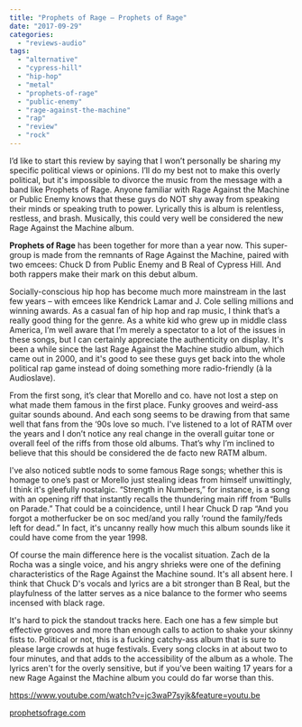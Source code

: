 ```yaml
---
title: "Prophets of Rage – Prophets of Rage"
date: "2017-09-29"
categories: 
  - "reviews-audio"
tags: 
  - "alternative"
  - "cypress-hill"
  - "hip-hop"
  - "metal"
  - "prophets-of-rage"
  - "public-enemy"
  - "rage-against-the-machine"
  - "rap"
  - "review"
  - "rock"
---
```


I’d like to start this review by saying that I won’t personally be sharing my specific political views or opinions. I’ll do my best not to make this overly political, but it's impossible to divorce the music from the message with a band like Prophets of Rage. Anyone familiar with Rage Against the Machine or Public Enemy knows that these guys do NOT shy away from speaking their minds or speaking truth to power. Lyrically this is album is relentless, restless, and brash. Musically, this could very well be considered the new Rage Against the Machine album.

**Prophets of Rage** has been together for more than a year now. This super-group is made from the remnants of Rage Against the Machine, paired with two emcees: Chuck D from Public Enemy and B Real of Cypress Hill. And both rappers make their mark on this debut album.

Socially-conscious hip hop has become much more mainstream in the last few years – with emcees like Kendrick Lamar and J. Cole selling millions and winning awards. As a casual fan of hip hop and rap music, I think that’s a really good thing for the genre. As a white kid who grew up in middle class America, I’m well aware that I’m merely a spectator to a lot of the issues in these songs, but I can certainly appreciate the authenticity on display. It's been a while since the last Rage Against the Machine studio album, which came out in 2000, and it's good to see these guys get back into the whole political rap game instead of doing something more radio-friendly (à la Audioslave).

From the first song, it’s clear that Morello and co. have not lost a step on what made them famous in the first place. Funky grooves and weird-ass guitar sounds abound. And each song seems to be drawing from that same well that fans from the ‘90s love so much. I've listened to a lot of RATM over the years and I don’t notice any real change in the overall guitar tone or overall feel of the riffs from those old albums. That’s why I’m inclined to believe that this should be considered the de facto new RATM album.

I've also noticed subtle nods to some famous Rage songs; whether this is homage to one’s past or Morello just stealing ideas from himself unwittingly, I think it's gleefully nostalgic. “Strength in Numbers,” for instance, is a song with an opening riff that instantly recalls the thundering main riff from “Bulls on Parade.” That could be a coincidence, until I hear Chuck D rap “And you forgot a motherfucker be on soc med/and you rally ‘round the family/feds left for dead.” In fact, it's uncanny really how much this album sounds like it could have come from the year 1998.

Of course the main difference here is the vocalist situation. Zach de la Rocha was a single voice, and his angry shrieks were one of the defining characteristics of the Rage Against the Machine sound. It's all absent here. I think that Chuck D's vocals and lyrics are a bit stronger than B Real, but the playfulness of the latter serves as a nice balance to the former who seems incensed with black rage.

It's hard to pick the standout tracks here. Each one has a few simple but effective grooves and more than enough calls to action to shake your skinny fists to. Political or not, this is a fucking catchy-ass album that is sure to please large crowds at huge festivals. Every song clocks in at about two to four minutes, and that adds to the accessibility of the album as a whole. The lyrics aren't for the overly sensitive, but if you've been waiting 17 years for a new Rage Against the Machine album you could do far worse than this.

https://www.youtube.com/watch?v=jc3waP7syjk&feature=youtu.be

[prophetsofrage.com](http://prophetsofrage.com/)
